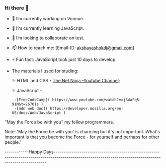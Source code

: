 ### Hi there 👋

- 🔭 I’m currently working on Vonnue.
- 🌱 I’m currently learning JavaScript.
- 👯 I’m looking to collaborate on test.
- 📫 How to reach me: [Email-ID: akshayashokdj@gmail.com]
-  ⚡ Fun fact: JavaScript took just 10 days to develop.

- The materials I used for studing: 


  ✨ HTML and CSS - [The Net Ninja -Youtube Channel]( https://www.youtube.com/c/TheNetNinja );
  
  ✨ JavaScript - 
  
       -[FreeCodeCamp]( https://www.youtube.com/watch?v=jS4aFq5-91M&t=26701s )
       -[mdn web doc]( https://developer.mozilla.org/en-US/docs/Web/JavaScript )

 "May the Force be with you" my fellow programmers. 

Note:
'May the Force be with you' is charming but it's not important. 
 What's important is that you become the Force - for yourself 
 and perhaps for other people.'
                 
------------Happy Days--------------------------------------------------------------------------------------------------------------------------------------------------------
  


<!--
**yoki1234/yoki1234** is a ✨ _special_ ✨ repository because its `README.md` (this file) appears on your GitHub profile.

Here are some ideas to get you started:

- 🔭 I’m currently working on ...
- 🌱 I’m currently learning ...
- 👯 I’m looking to collaborate on ...
- 🤔 I’m looking for help with ...
- 💬 Ask me about ...
- 📫 How to reach me: ...
- 😄 Pronouns: ...
- ⚡ Fun fact: ...
-->
